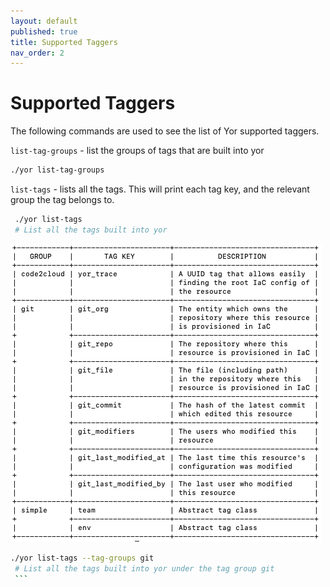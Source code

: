 ```yaml
---
layout: default
published: true
title: Supported Taggers
nav_order: 2
---
```

# Supported Taggers

The following commands are used to see the list of Yor supported taggers. 

`list-tag-groups` - list the groups of tags that are built into yor
   ```sh
   ./yor list-tag-groups
   ```
`list-tags` - lists all the tags. This will print each tag key, and the relevant group the tag belongs to.
   ```sh
    ./yor list-tags 
    # List all the tags built into yor
   ```
![Environment variables after tagging](/docs/yor_list_tags_after_env_var.png)
   ```sh
   ./yor list-tags --tag-groups git
    # List all the tags built into yor under the tag group git
    ```
